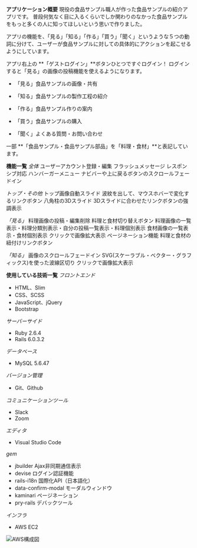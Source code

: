 **アプリケーション概要**
現役の食品サンプル職人が作った食品サンプルの紹介アプリです。
普段何気なく目に入るくらいでしか関わりのなかった食品サンプルをもっと多くの人に知ってほしいという思いで作りました。

アプリの機能を、「見る」「知る」「作る」「買う」「聞く」というような５つの動詞に分けて、ユーザーが食品サンプルに対しての具体的にアクションを起こせるようにしています。

アプリ右上の **「ゲストログイン」**ボタンひとつですぐログイン！
ログインすると「見る」の画像の投稿機能を使えるようになります。

- 「見る」食品サンプルの画像・共有

- 「知る」食品サンプルの製作工程の紹介

- 「作る」食品サンプル作りの案内

- 「買う」食品サンプルの購入

- 「聞く」よくある質問・お問い合わせ

一部 **「食品サンプル・食品サンプル部品」を「料理・食材」**と表記しています。

**機能一覧**
*全体*
ユーザーアカウント登録・編集
フラッシュメッセージ
レスポンシブ対応
ハンバーガーメニュー
ナビバーや上に戻るボタンのスクロールフェードイン

*トップ・その他*
トップ画像自動スライド
波紋を出して、マウスホバーで変化するリンクボタン
八角柱の3Dスライド
3Dスライドに合わせたリンクボタンの強調表示

*「見る」*
料理画像の投稿・編集削除
料理と食材切り替えボタン
料理画像の一覧表示・料理分類別表示・自分の投稿一覧表示・料理個別表示
食材画像の一覧表示・食材個別表示
クリックで画像拡大表示
ページネーション機能
料理と食材の紐付けリンクボタン

*「知る」*
画像のスクロールフェードイン
SVG(スケーラブル・ベクター・グラフィックス)を使った波線区切り
クリックで画像拡大表示

**使用している技術一覧**
*フロントエンド*
- HTML、Slim
- CSS、SCSS
- JavaScript、jQuery
- Bootstrap

*サーバーサイド*
- Ruby 2.6.4
- Rails 6.0.3.2

*データベース*
- MySQL 5.6.47

*バージョン管理*
- Git、Github

*コミュニケーションツール*
- Slack
- Zoom

*エディタ*
- Visual Studio Code

*gem*
- jbuilder    Ajax非同期通信表示
- devise      ログイン認証機能
- rails-i18n   国際化API（日本語化）
- data-confirm-modal モーダルウィンドウ
- kaminari ページネーション
- pry-rails デバックツール

*インフラ*
- AWS EC2

![AWS構成図](https://user-images.githubusercontent.com/50128420/92106344-393e4300-ee1f-11ea-8221-7527bc50c859.png)

